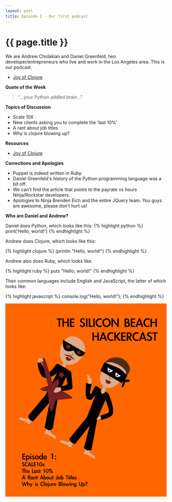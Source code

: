 ```yaml
---
layout: post
title: Episode 1 - Our first podcast
---
```


{{ page.title }}
================

We are Andrew Cholakian and Daniel Greenfeld, two developer/entrepreneurs who live and work in the Los Angeles area.
This is our podcast.

* [Joy of Clojure](http://download.sbhackercast.com/sb-hackercast-2012-02-12-episode-1-first-podcast.mp3)

**Quote of the Week**

> "...your Python addled brain..."

**Topics of Discussion**

* Scale 10X
* New clients asking you to complete the ‘last 10%’
* A rant about job titles
* Why is clojure blowing up?

**Resources**

* [Joy of Clojure](http://www.amazon.com/gp/product/1935182641?ie=UTF8&tag=cn-001-20)

**Corrections and Apologies**

* Puppet is indeed written in Ruby.
* Daniel Greenfeld's history of the Python programming language was a bit off.
* We can't find the article that points to the payrate vs hours Ninja/Rockstar developers.
* Apologies to Ninja Brenden Eich and the entire JQuery team. You guys are awesome, please don't hurt us!

**Who are Daniel and Andrew?**

Daniel does Python, which looks like this:
{% highlight python %}
print('Hello, world!')
{% endhighlight %}

Andrew does Clojure, which looks like this:

{% highlight clojure %}
(println "Hello, world!")
{% endhighlight %}

Andrew also does Ruby, which looks like:

{% highlight ruby %}
puts "Hello, world!"
{% endhighlight %}

Their common languages include English and JavaScript, the latter of which looks like:

{% highlight javascript %}
console.log("Hello, world!");
{% endhighlight %}

![Ninja and Rockstar](/images/episode1.png)

